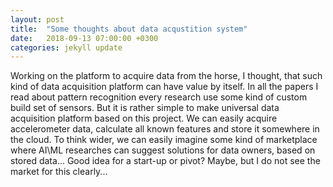 ```yaml
---
layout: post
title:  "Some thoughts about data acqustition system"
date:   2018-09-13 07:00:00 +0300
categories: jekyll update
---
```


Working on the platform to acquire data from the horse, I thought, that such kind of data acquisition platform can have value by itself. In all the papers I read about pattern recognition every research use some kind of custom build set of sensors. But it is rather simple to make universal data acquisition platform based on this project. We can easily acquire accelerometer data, calculate all known features and store it somewhere in the cloud. To think wider, we can easily imagine some kind of marketplace where AI\ML researches can suggest solutions for data owners, based on stored data...
Good idea for a start-up or pivot? Maybe, but I do not see the market for this clearly...  

